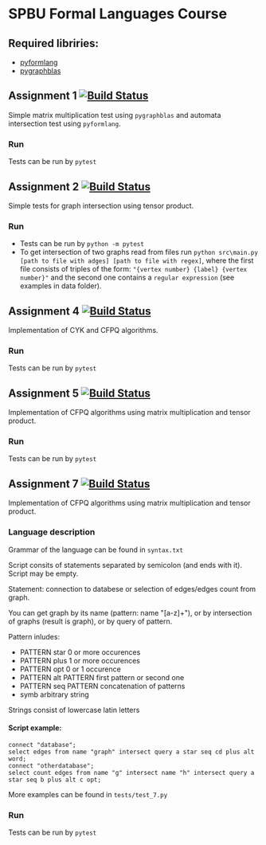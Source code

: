 # SPBU Formal Languages Course

## Required libriries:
- [pyformlang](https://pypi.org/project/pyformlang/)
- [pygraphblas](https://github.com/michelp/pygraphblas)


## Assignment 1 [![Build Status](https://travis-ci.com/AfoninaOlga/formal_languages.svg?branch=assignment_1)](https://travis-ci.com/AfoninaOlga/formal_languages)
Simple matrix multiplication test using ```pygraphblas``` and automata intersection test using ```pyformlang```.

### Run
Tests can be run by ```pytest```

## Assignment 2 [![Build Status](https://travis-ci.com/AfoninaOlga/formal_languages.svg?branch=assignment_2)](https://travis-ci.com/AfoninaOlga/formal_languages)
Simple tests for graph intersection using tensor product.

### Run
- Tests can be run by ```python -m pytest```
- To get intersection of two graphs read from files run ```python src\main.py [path to file with adges] [path to file with regex]```, where the first file consists of triples of the form: ```"{vertex number} {label} {vertex number}"``` and the second one contains a ```regular expression``` (see examples in data folder).

## Assignment 4 [![Build Status](https://travis-ci.com/AfoninaOlga/formal_languages.svg?branch=assignment_4)](https://travis-ci.com/AfoninaOlga/formal_languages)
Implementation of CYK and CFPQ algorithms.

### Run
Tests can be run by ```pytest```

## Assignment 5 [![Build Status](https://travis-ci.com/AfoninaOlga/formal_languages.svg?branch=assignment_5)](https://travis-ci.com/AfoninaOlga/formal_languages)
Implementation of CFPQ algorithms using matrix multiplication and tensor product.

### Run
Tests can be run by ```pytest```

## Assignment 7 [![Build Status](https://travis-ci.com/AfoninaOlga/formal_languages.svg?branch=assignment_7)](https://travis-ci.com/AfoninaOlga/formal_languages)
Implementation of CFPQ algorithms using matrix multiplication and tensor product.

### Language description
Grammar of the language can be found in `syntax.txt`

Script consits of statements separated by semicolon (and ends with it). Script may be empty.

Statement: connection to databese or selection of edges/edges count from graph.

You can get graph by its name (pattern: name "[a-z]+"), or by intersection of graphs (result is graph), or by query of pattern.

Pattern inludes:
- PATTERN star 0 or more occurences
- PATTERN plus 1 or more occurences
- PATTERN opt 0 or 1 occurence
- PATTERN alt PATTERN first pattern or second one
- PATTERN seq PATTERN concatenation of patterns
- symb arbitrary string

Strings consist of lowercase latin letters

#### Script example:
```
connect "database";
select edges from name "graph" intersect query a star seq cd plus alt word;
connect "otherdatabase";
select count edges from name "g" intersect name "h" intersect query a star seq b plus alt c opt;
```
More examples can be found in `tests/test_7.py`

### Run
Tests can be run by ```pytest```
